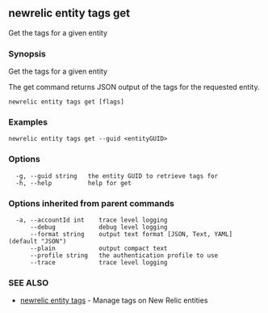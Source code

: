## newrelic entity tags get

Get the tags for a given entity

### Synopsis

Get the tags for a given entity

The get command returns JSON output of the tags for the requested entity.


```
newrelic entity tags get [flags]
```

### Examples

```
newrelic entity tags get --guid <entityGUID>
```

### Options

```
  -g, --guid string   the entity GUID to retrieve tags for
  -h, --help          help for get
```

### Options inherited from parent commands

```
  -a, --accountId int    trace level logging
      --debug            debug level logging
      --format string    output text format [JSON, Text, YAML] (default "JSON")
      --plain            output compact text
      --profile string   the authentication profile to use
      --trace            trace level logging
```

### SEE ALSO

* [newrelic entity tags](newrelic_entity_tags.md)	 - Manage tags on New Relic entities

